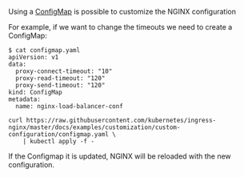 
Using a [ConfigMap](https://kubernetes.io/docs/user-guide/configmap/) is possible to customize the NGINX configuration

For example, if we want to change the timeouts we need to create a ConfigMap:

```
$ cat configmap.yaml
apiVersion: v1
data:
  proxy-connect-timeout: "10"
  proxy-read-timeout: "120"
  proxy-send-timeout: "120"
kind: ConfigMap
metadata:
  name: nginx-load-balancer-conf
```

```
curl https://raw.githubusercontent.com/kubernetes/ingress-nginx/master/docs/examples/customization/custom-configuration/configmap.yaml \
    | kubectl apply -f -
```

If the Configmap it is updated, NGINX will be reloaded with the new configuration.
